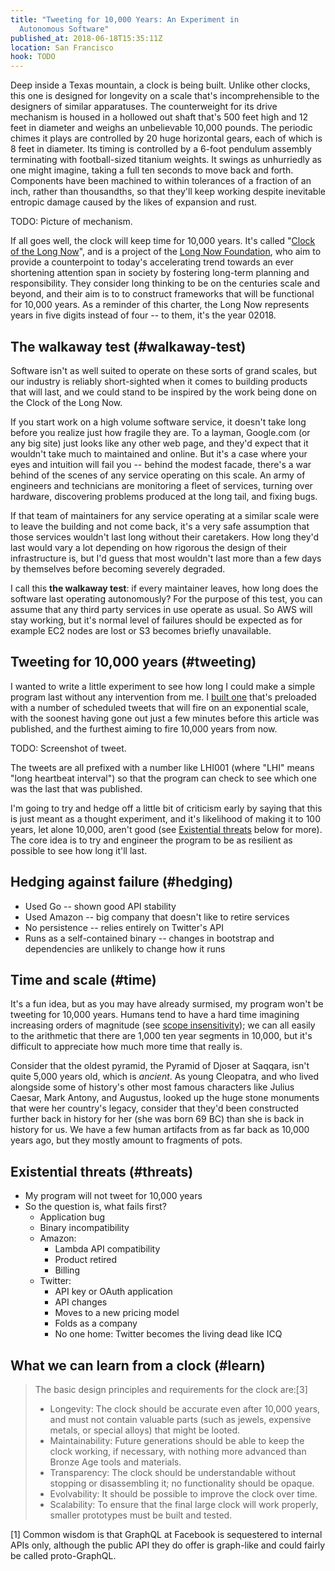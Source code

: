 ```yaml
---
title: "Tweeting for 10,000 Years: An Experiment in
  Autonomous Software"
published_at: 2018-06-18T15:35:11Z
location: San Francisco
hook: TODO
---
```


Deep inside a Texas mountain, a clock is being built.
Unlike other clocks, this one is designed for longevity on
a scale that's incomprehensible to the designers of similar
apparatuses. The counterweight for its drive mechanism is
housed in a hollowed out shaft that's 500 feet high and 12
feet in diameter and weighs an unbelievable 10,000 pounds.
The periodic chimes it plays are controlled by 20 huge
horizontal gears, each of which is 8 feet in diameter. Its
timing is controlled by a 6-foot pendulum assembly
terminating with football-sized titanium weights. It swings
as unhurriedly as one might imagine, taking a full ten
seconds to move back and forth. Components have been
machined to within tolerances of a fraction of an inch,
rather than thousandths, so that they'll keep working
despite inevitable entropic damage caused by the likes of
expansion and rust.

TODO: Picture of mechanism.

If all goes well, the clock will keep time for 10,000
years. It's called "[Clock of the Long Now][clock]", and is
a project of the [Long Now Foundation][longnow], who aim to
provide a counterpoint to today's accelerating trend
towards an ever shortening attention span in society by
fostering long-term planning and responsibility. They
consider long thinking to be on the centuries scale and
beyond, and their aim is to to construct frameworks that
will be functional for 10,000 years. As a reminder of this
charter, the Long Now represents years in five digits
instead of four -- to them, it's the year 02018.

## The walkaway test (#walkaway-test)

Software isn't as well suited to operate on these sorts of
grand scales, but our industry is reliably short-sighted
when it comes to building products that will last, and we
could stand to be inspired by the work being done on the
Clock of the Long Now.

If you start work on a high volume software service, it
doesn't take long before you realize just how fragile they
are. To a layman, Google.com (or any big site) just looks
like any other web page, and they'd expect that it wouldn't
take much to maintained and online. But it's a case where
your eyes and intuition will fail you -- behind the modest
facade, there's a war behind of the scenes of any service
operating on this scale. An army of engineers and
technicians are monitoring a fleet of services, turning
over hardware, discovering problems produced at the long
tail, and fixing bugs.

If that team of maintainers for any service operating at a
similar scale were to leave the building and not come back,
it's a very safe assumption that those services wouldn't
last long without their caretakers. How long they'd last
would vary a lot depending on how rigorous the design of
their infrastructure is, but I'd guess that most wouldn't
last more than a few days by themselves before becoming
severely degraded.

I call this **the walkaway test**: if every maintainer
leaves, how long does the software last operating
autonomously? For the purpose of this test, you can assume
that any third party services in use operate as usual. So
AWS will stay working, but it's normal level of failures
should be expected as for example EC2 nodes are lost or S3
becomes briefly unavailable.

## Tweeting for 10,000 years (#tweeting)

I wanted to write a little experiment to see how long I
could make a simple program last without any intervention
from me. I [built one][perpetual] that's preloaded with a
number of scheduled tweets that will fire on an exponential
scale, with the soonest having gone out just a few minutes
before this article was published, and the furthest aiming
to fire 10,000 years from now.

TODO: Screenshot of tweet.

The tweets are all prefixed with a number like LHI001
(where "LHI" means "long heartbeat interval") so that the
program can check to see which one was the last that was
published.

I'm going to try and hedge off a little bit of criticism
early by saying that this is just meant as a thought
experiment, and it's likelihood of making it to 100 years,
let alone 10,000, aren't good (see [Existential
threats](#threats) below for more). The core idea is to try
and engineer the program to be as resilient as possible to
see how long it'll last.

## Hedging against failure (#hedging)

* Used Go -- shown good API stability
* Used Amazon -- big company that doesn't like to retire
  services
* No persistence -- relies entirely on Twitter's API
* Runs as a self-contained binary -- changes in bootstrap
  and dependencies are unlikely to change how it runs

## Time and scale (#time)

It's a fun idea, but as you may have already surmised, my
program won't be tweeting for 10,000 years. Humans tend to
have a hard time imagining increasing orders of magnitude
(see [scope insensitivity][insensitivity]); we can all
easily to the arithmetic that there are 1,000 ten year
segments in 10,000, but it's difficult to appreciate how
much more time that really is.

Consider that the oldest pyramid, the Pyramid of Djoser at
Saqqara, isn't quite 5,000 years old, which is _ancient_.
As young Cleopatra, and who lived alongside some of
history's other most famous characters like Julius Caesar,
Mark Antony, and Augustus, looked up the huge stone
monuments that were her country's legacy, consider that
they'd been constructed further back in history for her
(she was born 69 BC) than she is back in history for us. We
have a few human artifacts from as far back as 10,000 years
ago, but they mostly amount to fragments of pots.

## Existential threats (#threats)

* My program will not tweet for 10,000 years
* So the question is, what fails first?
    * Application bug
    * Binary incompatibility
    * Amazon:
        * Lambda API compatibility
        * Product retired
        * Billing
    * Twitter:
        * API key or OAuth application
        * API changes
        * Moves to a new pricing model
        * Folds as a company
        * No one home: Twitter becomes the living dead like
          ICQ

## What we can learn from a clock (#learn)

> The basic design principles and requirements for the clock are:[3]
>
> * Longevity: The clock should be accurate even after 10,000 years, and must not contain valuable parts (such as jewels, expensive metals, or special alloys) that might be looted.
> * Maintainability: Future generations should be able to keep the clock working, if necessary, with nothing more advanced than Bronze Age tools and materials.
> * Transparency: The clock should be understandable without stopping or disassembling it; no functionality should be opaque.
> * Evolvability: It should be possible to improve the clock over time.
> * Scalability: To ensure that the final large clock will work properly, smaller prototypes must be built and tested.

[1] Common wisdom is that GraphQL at Facebook is
sequestered to internal APIs only, although the public API
they do offer is graph-like and could fairly be called
proto-GraphQL.

[clock]: https://en.wikipedia.org/wiki/Clock_of_the_Long_Now
[insensitivity]: https://en.wikipedia.org/wiki/Scope_neglect
[longnow]: https://en.wikipedia.org/wiki/Long_Now_Foundation
[perpetual]: https://github.com/brandur/perpetual
